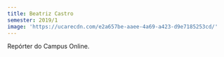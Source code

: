 ```yaml
---
title: Beatriz Castro
semester: 2019/1
image: 'https://ucarecdn.com/e2a657be-aaee-4a69-a423-d9e7185253cd/'
---
```

Repórter do Campus Online.
